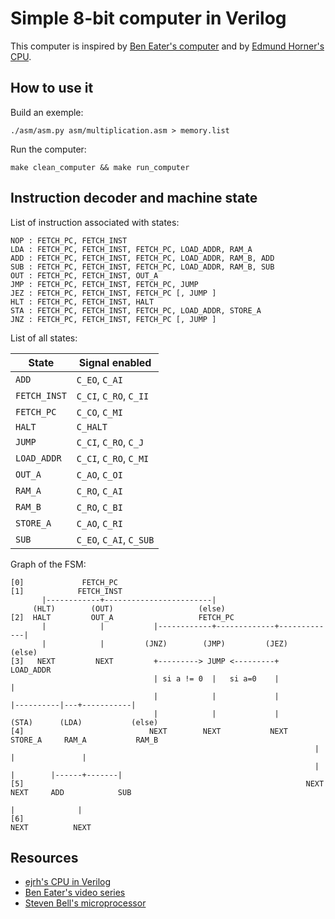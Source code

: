 Simple 8-bit computer in Verilog
================================

This computer is inspired by [Ben Eater's computer](https://eater.net/8bit/) and by [Edmund Horner's CPU](https://github.com/ejrh/cpu).


## How to use it

Build an exemple:

```
./asm/asm.py asm/multiplication.asm > memory.list
```

Run the computer:

```
make clean_computer && make run_computer
```


## Instruction decoder and machine state

List of instruction associated with states:

```
NOP : FETCH_PC, FETCH_INST
LDA : FETCH_PC, FETCH_INST, FETCH_PC, LOAD_ADDR, RAM_A
ADD : FETCH_PC, FETCH_INST, FETCH_PC, LOAD_ADDR, RAM_B, ADD
SUB : FETCH_PC, FETCH_INST, FETCH_PC, LOAD_ADDR, RAM_B, SUB
OUT : FETCH_PC, FETCH_INST, OUT_A
JMP : FETCH_PC, FETCH_INST, FETCH_PC, JUMP
JEZ : FETCH_PC, FETCH_INST, FETCH_PC [, JUMP ]
HLT : FETCH_PC, FETCH_INST, HALT
STA : FETCH_PC, FETCH_INST, FETCH_PC, LOAD_ADDR, STORE_A
JNZ : FETCH_PC, FETCH_INST, FETCH_PC [, JUMP ]
```

List of all states:

| State              | Signal enabled          |
|--------------------|-------------------------|
| `ADD`              | `C_EO`, `C_AI`          |
| `FETCH_INST`       | `C_CI`, `C_RO`, `C_II`  |
| `FETCH_PC`         | `C_CO`, `C_MI`          |
| `HALT`             | `C_HALT`                |
| `JUMP`             | `C_CI`, `C_RO`, `C_J`   |
| `LOAD_ADDR`        | `C_CI`, `C_RO`, `C_MI`  |
| `OUT_A`            | `C_AO`, `C_OI`          |
| `RAM_A`            | `C_RO`, `C_AI`          |
| `RAM_B`            | `C_RO`, `C_BI`          |
| `STORE_A`          | `C_AO`, `C_RI`          |
| `SUB`              | `C_EO`, `C_AI`, `C_SUB` |


Graph of the FSM:

```
[0]             FETCH_PC
[1]            FETCH_INST
       |------------+------------------------|
     (HLT)        (OUT)                   (else)
[2]  HALT         OUT_A                   FETCH_PC
       |            |           |------------+-------------+-------------|
       |            |         (JNZ)        (JMP)         (JEZ)         (else)
[3]   NEXT         NEXT         +---------> JUMP <---------+          LOAD_ADDR
                                | si a != 0  |   si a=0    |             |
                                |            |             |         |----------|---+-----------|
                                |            |             |      (STA)      (LDA)           (else)
[4]                            NEXT        NEXT           NEXT    STORE_A     RAM_A           RAM_B
                                                                    |          |               |
                                                                    |          |        |------+-------|
[5]                                                               NEXT        NEXT     ADD            SUB
                                                                                        |              |
[6]                                                                                    NEXT          NEXT
```

## Resources

* [ejrh's CPU in Verilog](https://github.com/ejrh/cpu)
* [Ben Eater's video series](https://eater.net/8bit/)
* [Steven Bell's microprocessor](https://stanford.edu/~sebell/oc_projects/ic_design_finalreport.pdf)
